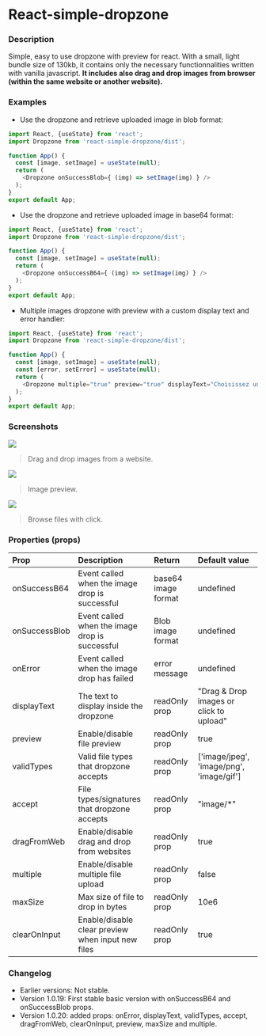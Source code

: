 React-simple-dropzone
=============


### Description
Simple, easy to use dropzone with preview for react.
With a small, light bundle size of 130kb, it contains only the necessary functionnalities written with vanilla javascript.
**It includes also drag and drop images from browser (within the same website or another website).**


### Examples
- Use the dropzone and retrieve uploaded image in blob format:

```javascript
import React, {useState} from 'react';
import Dropzone from 'react-simple-dropzone/dist';

function App() {
  const [image, setImage] = useState(null);
  return (
    <Dropzone onSuccessBlob={ (img) => setImage(img) } />
  );
}
export default App;
```

- Use the dropzone and retrieve uploaded image in base64 format:

```javascript
import React, {useState} from 'react';
import Dropzone from 'react-simple-dropzone/dist';

function App() {
  const [image, setImage] = useState(null);
  return (
    <Dropzone onSuccessB64={ (img) => setImage(img) } />
  );
}
export default App;
```

- Multiple images dropzone with preview with a custom display text and error handler:

```javascript
import React, {useState} from 'react';
import Dropzone from 'react-simple-dropzone/dist';

function App() {
  const [image, setImage] = useState(null);
  const [error, setError] = useState(null);
  return (
    <Dropzone multiple="true" preview="true" displayText="Choisissez un fichier ou faites glisser un fichier ici" onError={ (err) => setError(err) } />
  );
}
export default App;
```


### Screenshots
![](https://i.imgur.com/J0bJ8Uq.png)

> Drag and drop images from a website.

![](https://i.imgur.com/xtMtmSp.png)

> Image preview.

![](https://i.imgur.com/IIof3bC.png)

> Browse files with click.


### Properties (props)
| Prop  | Description  | Return | Default value |
| :------------ | :------------ | :------------ | :------------ |
| onSuccessB64 | Event called when the image drop is successful | base64 image format | undefined
| onSuccessBlob | Event called when the image drop is successful |  Blob image format | undefined
| onError | Event called when the image drop has failed | error message | undefined
| displayText | The text to display inside the dropzone | readOnly prop | "Drag & Drop images or click to upload" |
| preview | Enable/disable file preview | readOnly prop | true |
| validTypes | Valid file types that dropzone accepts | readOnly prop | ['image/jpeg', 'image/png', 'image/gif'] |
| accept | File types/signatures that dropzone accepts | readOnly prop | "image/*" |
| dragFromWeb | Enable/disable drag and drop from websites | readOnly prop | true |
| multiple | Enable/disable multiple file upload | readOnly prop | false |
| maxSize | Max size of file to drop in bytes | readOnly prop | 10e6 |
| clearOnInput | Enable/disable clear preview when input new files | readOnly prop | true |


### Changelog
- Earlier versions: Not stable.
- Version 1.0.19: First stable basic version with onSuccessB64 and onSuccessBlob props.
- Version 1.0.20: added props: onError, displayText, validTypes, accept, dragFromWeb, clearOnInput, preview, maxSize and multiple.